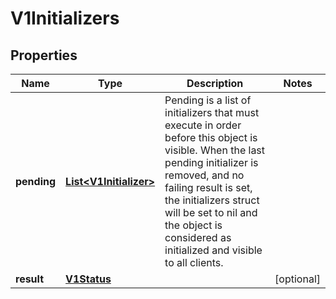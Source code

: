 
# V1Initializers

## Properties
Name | Type | Description | Notes
------------ | ------------- | ------------- | -------------
**pending** | [**List&lt;V1Initializer&gt;**](V1Initializer.md) | Pending is a list of initializers that must execute in order before this object is visible. When the last pending initializer is removed, and no failing result is set, the initializers struct will be set to nil and the object is considered as initialized and visible to all clients. | 
**result** | [**V1Status**](V1Status.md) |  |  [optional]



